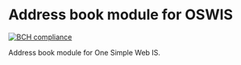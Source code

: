 # Address book module for OSWIS

[![BCH compliance](https://bettercodehub.com/edge/badge/zakjakub/oswis-address-book-bundle?branch=master)](https://bettercodehub.com/)

Address book module for One Simple Web IS.
